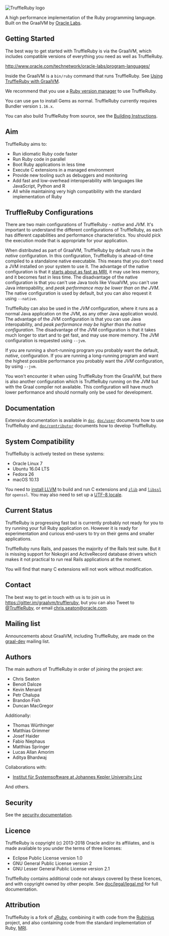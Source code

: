 ![TruffleRuby logo](logo/png/truffleruby_logo_horizontal_medium.png)

A high performance implementation of the Ruby programming language. Built on the
GraalVM by [Oracle Labs](https://labs.oracle.com).

## Getting Started

The best way to get started with TruffleRuby is via the GraalVM, which includes
compatible versions of everything you need as well as TruffleRuby.

http://www.oracle.com/technetwork/oracle-labs/program-languages/

Inside the GraalVM is a `bin/ruby` command that runs TruffleRuby. See
[Using TruffleRuby with GraalVM](doc/user/using-graalvm.md).

We recommend that you use a [Ruby version manager](doc/user/ruby-managers.md)
to use TruffleRuby.

You can use `gem` to install Gems as normal.
TruffleRuby currently requires Bundler version `1.16.x`.

You can also build TruffleRuby from source, see the
[Building Instructions](doc/contributor/workflow.md).

## Aim

TruffleRuby aims to:

* Run idiomatic Ruby code faster
* Run Ruby code in parallel
* Boot Ruby applications in less time
* Execute C extensions in a managed environment
* Provide new tooling such as debuggers and monitoring
* Add fast and low-overhead interoperability with languages like JavaScript, Python and R
* All while maintaining very high compatibility with the standard implementation of Ruby

## TruffleRuby Configurations

There are two main configurations of TruffleRuby - *native* and *JVM*. It's
important to understand the different configurations of TruffleRuby, as each has
different capabilities and performance characteristics. You should pick the
execution mode that is appropriate for your application.

When distributed as part of GraalVM, TruffleRuby by default runs in the *native*
configuration. In this configuration, TruffleRuby is ahead-of-time compiled to a
standalone native executable. This means that you don't need a JVM installed on
your system to use it. The advantage of the native configuration is that it
[starts about as fast as MRI](doc/contributor/svm.md), it may use less memory,
and it becomes fast in less time. The disadvantage of the native configuration
is that you can't use Java tools like VisualVM, you can't use Java
interopability, and *peak performance may be lower than on the JVM*. The native
configuration is used by default, but you can also request it using `--native`.

TruffleRuby can also be used in the *JVM* configuration, where it runs as a
normal Java application on the JVM, as any other Java application would. The
advantage of the JVM configuration is that you can use Java interopability, and
*peak performance may be higher than the native configuration*. The disadvantage
of the JVM configuration is that it takes much longer to start and to get fast,
and may use more memory. The JVM configuration is requested using `--jvm`.

If you are running a short-running program you probably want the default,
*native*, configuration. If you are running a long-running program and want the
highest possible performance you probably want the *JVM* configuration, by using
`--jvm`.

You won't encounter it when using TruffleRuby from the GraalVM, but there is
also another configuration which is TruffleRuby running on the JVM but with the
Graal compiler not available. This configuration will have much lower
performance and should normally only be used for development.

## Documentation

Extensive documentation is available in [`doc`](doc).
[`doc/user`](doc/user) documents how to use TruffleRuby and
[`doc/contributor`](doc/contributor) documents how to develop TruffleRuby.

## System Compatibility

TruffleRuby is actively tested on these systems:

* Oracle Linux 7
* Ubuntu 16.04 LTS
* Fedora 26
* macOS 10.13

You need to [install LLVM](doc/user/installing-llvm.md) to build and run C
extensions and [`zlib`](doc/user/installing-zlib.md) and
[`libssl`](doc/user/installing-libssl.md) for `openssl`. You may also need to
set up a [UTF-8 locale](doc/user/utf8-locale.md).

## Current Status

TruffleRuby is progressing fast but is currently probably not ready for you to
try running your full Ruby application on. However it is ready for
experimentation and curious end-users to try on their gems and smaller
applications.

TruffleRuby runs Rails, and passes the majority of the Rails test suite. But it
is missing support for Nokogiri and ActiveRecord database drivers which makes it
not practical to run real Rails applications at the moment.

You will find that many C extensions will not work without modification.

## Contact

The best way to get in touch with us is to join us in
https://gitter.im/graalvm/truffleruby, but you can also Tweet to
[@TruffleRuby](https://twitter.com/truffleruby), or email
chris.seaton@oracle.com.

## Mailing list

Announcements about GraalVM, including TruffleRuby, are made on the
[graal-dev](http://mail.openjdk.java.net/mailman/listinfo/graal-dev) mailing list.

## Authors

The main authors of TruffleRuby in order of joining the project are:

* Chris Seaton
* Benoit Daloze
* Kevin Menard
* Petr Chalupa
* Brandon Fish
* Duncan MacGregor

Additionally:

* Thomas Würthinger
* Matthias Grimmer
* Josef Haider
* Fabio Niephaus
* Matthias Springer
* Lucas Allan Amorim
* Aditya Bhardwaj

Collaborations with:

* [Institut für Systemsoftware at Johannes Kepler University
   Linz](http://ssw.jku.at)

And others.

## Security

See the [security documentation](doc/user/security.md).

## Licence

TruffleRuby is copyright (c) 2013-2018 Oracle and/or its
affiliates, and is made available to you under the terms of three licenses:

* Eclipse Public License version 1.0
* GNU General Public License version 2
* GNU Lesser General Public License version 2.1

TruffleRuby contains additional code not always covered by these licences, and
with copyright owned by other people. See
[doc/legal/legal.md](doc/legal/legal.md) for full documentation.

## Attribution

TruffleRuby is a fork of [JRuby](https://github.com/jruby/jruby), combining it
with code from the [Rubinius](https://github.com/rubinius/rubinius) project, and
also containing code from the standard implementation of Ruby,
[MRI](https://github.com/ruby/ruby).
